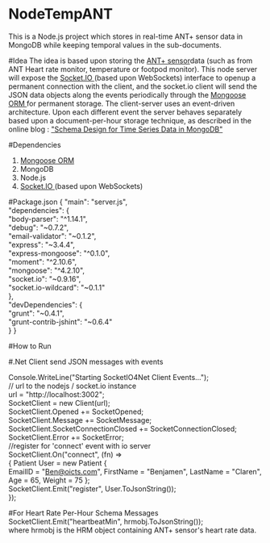 # NodeTempANT
This is a Node.js project which stores in real-time ANT+ sensor data in MongoDB while keeping temporal values in the sub-documents.

#Idea
The idea is based upon storing the <a href="www.thisisant.com">ANT+ sensor</a>data (such as from ANT Heart rate monitor, temperature or footpod monitor). This node server will expose the <a href="http://socket.io">Socket.IO </a> (based upon WebSockets) interface to openup a permanent connection with the client, and the socket.io client will send the JSON data objects along the events periodically through the <a href="http://mongoosejs.com">Mongoose ORM </a> for permanent storage. The client-server uses an event-driven architecture. Upon each different event the server behaves separately based upon a document-per-hour storage technique, as described in the online blog : <a href="https://www.mongodb.com/blog/post/schema-design-for-time-series-data-in-mongodb">"Schema Design for Time Series Data in MongoDB"</a>


#Dependencies
<ol>
  <li><a href="http://mongoosejs.com">Mongoose ORM </a></li>
  <li>MongoDB</li>
  <li>Node.js</li>
  <li><a href="http://socket.io">Socket.IO </a> (based upon WebSockets)</li>
</ol>


#Package.json
{
  "main": "server.js",<br>
  "dependencies": {<br>
    "body-parser": "^1.14.1",<br>
    "debug": "~0.7.2",<br>
    "email-validator": "~0.1.2",<br>
    "express": "~3.4.4",<br>
    "express-mongoose": "^0.1.0",<br>
    "moment": "^2.10.6",<br>
    "mongoose": "^4.2.10",<br>
    "socket.io": "~0.9.16",<br>
    "socket.io-wildcard": "~0.1.1"<br>
  },<br>
  "devDependencies": {<br>
    "grunt": "~0.4.1",<br>
    "grunt-contrib-jshint": "~0.6.4"<br>
  }
}

#How to Run


#.Net Client send JSON messages with events

Console.WriteLine("Starting SocketIO4Net Client Events...");<br>
// url to the nodejs / socket.io instance<br>
url = "http://localhost:3002";<br>
SocketClient = new Client(url);<br>
SocketClient.Opened += SocketOpened;<br>
SocketClient.Message += SocketMessage;<br>
SocketClient.SocketConnectionClosed += SocketConnectionClosed;<br>
SocketClient.Error += SocketError;<br>
//register for 'connect' event with io server<br>
SocketClient.On("connect", (fn) =><br>
               {   Patient User = new Patient
                    {             
                    EmailID   = "Ben@oicts.com",
                    FirstName = "Benjamen",
                    LastName  = "Claren",
                    Age       = 65,
                    Weight    = 75 
                    };<br>
                   SocketClient.Emit("register", User.ToJsonString());<br>
                });<br>
                
#For Heart Rate Per-Hour Schema Messages
SocketClient.Emit("heartbeatMin", hrmobj.ToJsonString());<br>
where hrmobj is the HRM object containing ANT+ sensor's heart rate data.<br>
